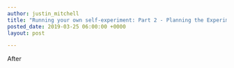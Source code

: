 ```yaml
---
author: justin_mitchell
title: "Running your own self-experiment: Part 2 - Planning the Experiment"
posted_date: 2019-03-25 06:00:00 +0000
layout: post

---
```


After